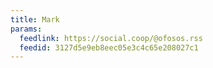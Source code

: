 ```yaml
---
title: Mark
params:
  feedlink: https://social.coop/@ofosos.rss
  feedid: 3127d5e9eb8eec05e3c4c65e208027c1
---
```

